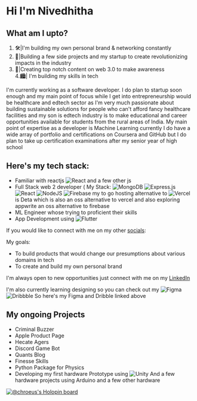 # Hi I'm Nivedhitha

## What am I upto?<br>

1. 🛠️|I'm building my own personal brand & networking constantly<br>
2. 🤖|Building a few side projects and my startup to create revolutionizing impacts in the industry<br>
3. 🎥|Creating top notch content on web 3.0 to make awareness<br>
4.🏙️| I'm building my skills in tech<br>

I'm currently working as a software developer. I do plan to startup soon enough and my main point of focus while I get into entrepreneurship would be healthcare and edtech sector as I'm very much passionate about building sustainable solutions for people who can't afford fancy healthcare facilities and my son is edtech industry is to make educational and career opportunities available for students from the rural areas of India. My main point of expertise as a developer is Machine Learning currently I do have a wide array of portfolio and certifications on Coursera and GitHub but I do plan to take up certification examinations after my senior year of high school

## Here's my tech stack: <br>

- Familiar with reactjs ![React](https://img.shields.io/badge/react-%2320232a.svg?style=for-the-badge&logo=react&logoColor=%2361DAFB) and a few other js
- Full Stack web 2 developer ( My Stack: ![MongoDB](https://img.shields.io/badge/MongoDB-%234ea94b.svg?style=for-the-badge&logo=mongodb&logoColor=white) ![Express.js](https://img.shields.io/badge/express.js-%23404d59.svg?style=for-the-badge&logo=express&logoColor=%2361DAFB) ![React](https://img.shields.io/badge/react-%2320232a.svg?style=for-the-badge&logo=react&logoColor=%2361DAFB) ![NodeJS](https://img.shields.io/badge/node.js-6DA55F?style=for-the-badge&logo=node.js&logoColor=white) ![Firebase](https://img.shields.io/badge/Firebase-039BE5?style=for-the-badge&logo=Firebase&logoColor=white) my to go hosting alternative to ![Vercel](https://img.shields.io/badge/vercel-%23000000.svg?style=for-the-badge&logo=vercel&logoColor=white) is Deta which is also an oss alternative to vercel and also exploring appwrite an oss alternative to firebase
- ML Engineer whose trying to proficient their skills
- App Development using ![Flutter](https://img.shields.io/badge/Flutter-%2302569B.svg?style=for-the-badge&logo=Flutter&logoColor=white) 

If you would like to connect with me on my other [socials](https://lu.ma/nived):<br>


My goals:<br>

- To build products that would change our presumptions about various domains in tech<br>
- To create and build my own personal brand<br>

I'm always open to new opportunities just connect with me on my [LinkedIn](https://linkedin.com/in/chroeus)

I'm also currently learning designing so you can check out my ![Figma](https://img.shields.io/badge/figma-%23F24E1E.svg?style=for-the-badge&logo=figma&logoColor=white) ![Dribbble](https://img.shields.io/badge/Dribbble-EA4C89?style=for-the-badge&logo=dribbble&logoColor=white)
So here's my Figma and Dribble linked above

## My ongoing Projects<br>

- Criminal Buzzer
- Apple Product Page
- Hecate Agers
- Discord Game Bot
- Quants Blog
- Finesse Skills
- Python Package for Physics
- Developing my first hardware Prototype using  ![Unity](https://img.shields.io/badge/unity-%23000000.svg?style=for-the-badge&logo=unity&logoColor=white)
And a few hardware projects using Arduino and a few other hardware

[![@chroeus's Holopin board](https://holopin.io/api/user/board?user=chroeus)](https://holopin.io/@chroeus)
